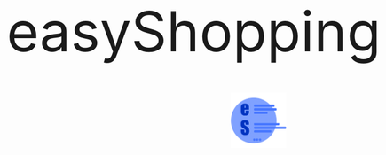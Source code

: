 <div style="text-align: right">
    <span style="float: left; horizontal-align: middle; font-size: 100px;padding: 50px 0; text-align: center;">easyShopping</span>
    <img style="vertical-align:middle; width: 100px;" src="favicon.png" alt="">
</div>
